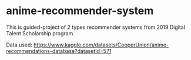 # anime-recommender-system
This is guided-project of 2 types recommender systems from 2019 Digital Talent Scholarship program. 

Data used: https://www.kaggle.com/datasets/CooperUnion/anime-recommendations-database?datasetId=571
